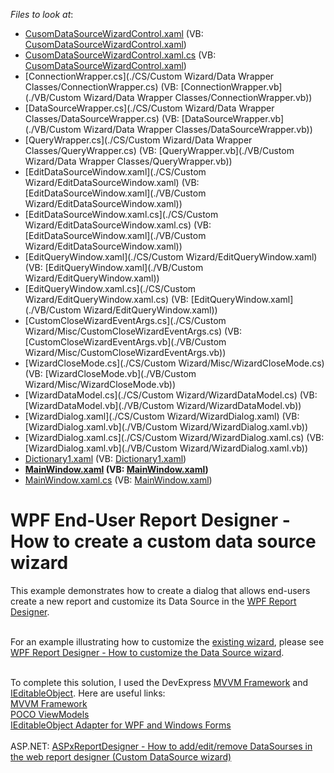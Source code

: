 <!-- default file list -->
*Files to look at*:

* [CusomDataSourceWizardControl.xaml](./CS/CusomDataSourceWizardControl.xaml) (VB: [CusomDataSourceWizardControl.xaml](./VB/CusomDataSourceWizardControl.xaml))
* [CusomDataSourceWizardControl.xaml.cs](./CS/CusomDataSourceWizardControl.xaml.cs) (VB: [CusomDataSourceWizardControl.xaml](./VB/CusomDataSourceWizardControl.xaml))
* [ConnectionWrapper.cs](./CS/Custom Wizard/Data Wrapper Classes/ConnectionWrapper.cs) (VB: [ConnectionWrapper.vb](./VB/Custom Wizard/Data Wrapper Classes/ConnectionWrapper.vb))
* [DataSourceWrapper.cs](./CS/Custom Wizard/Data Wrapper Classes/DataSourceWrapper.cs) (VB: [DataSourceWrapper.vb](./VB/Custom Wizard/Data Wrapper Classes/DataSourceWrapper.vb))
* [QueryWrapper.cs](./CS/Custom Wizard/Data Wrapper Classes/QueryWrapper.cs) (VB: [QueryWrapper.vb](./VB/Custom Wizard/Data Wrapper Classes/QueryWrapper.vb))
* [EditDataSourceWindow.xaml](./CS/Custom Wizard/EditDataSourceWindow.xaml) (VB: [EditDataSourceWindow.xaml](./VB/Custom Wizard/EditDataSourceWindow.xaml))
* [EditDataSourceWindow.xaml.cs](./CS/Custom Wizard/EditDataSourceWindow.xaml.cs) (VB: [EditDataSourceWindow.xaml](./VB/Custom Wizard/EditDataSourceWindow.xaml))
* [EditQueryWindow.xaml](./CS/Custom Wizard/EditQueryWindow.xaml) (VB: [EditQueryWindow.xaml](./VB/Custom Wizard/EditQueryWindow.xaml))
* [EditQueryWindow.xaml.cs](./CS/Custom Wizard/EditQueryWindow.xaml.cs) (VB: [EditQueryWindow.xaml](./VB/Custom Wizard/EditQueryWindow.xaml))
* [CustomCloseWizardEventArgs.cs](./CS/Custom Wizard/Misc/CustomCloseWizardEventArgs.cs) (VB: [CustomCloseWizardEventArgs.vb](./VB/Custom Wizard/Misc/CustomCloseWizardEventArgs.vb))
* [WizardCloseMode.cs](./CS/Custom Wizard/Misc/WizardCloseMode.cs) (VB: [WizardCloseMode.vb](./VB/Custom Wizard/Misc/WizardCloseMode.vb))
* [WizardDataModel.cs](./CS/Custom Wizard/WizardDataModel.cs) (VB: [WizardDataModel.vb](./VB/Custom Wizard/WizardDataModel.vb))
* [WizardDialog.xaml](./CS/Custom Wizard/WizardDialog.xaml) (VB: [WizardDialog.xaml.vb](./VB/Custom Wizard/WizardDialog.xaml.vb))
* [WizardDialog.xaml.cs](./CS/Custom Wizard/WizardDialog.xaml.cs) (VB: [WizardDialog.xaml.vb](./VB/Custom Wizard/WizardDialog.xaml.vb))
* [Dictionary1.xaml](./CS/Dictionary1.xaml) (VB: [Dictionary1.xaml](./VB/Dictionary1.xaml))
* **[MainWindow.xaml](./CS/MainWindow.xaml) (VB: [MainWindow.xaml](./VB/MainWindow.xaml))**
* [MainWindow.xaml.cs](./CS/MainWindow.xaml.cs) (VB: [MainWindow.xaml](./VB/MainWindow.xaml))
<!-- default file list end -->
# WPF End-User Report Designer - How to create a custom data source wizard


This example demonstrates how to create a dialog that allows end-users create a new report and customize its Data Source in the <a href="https://community.devexpress.com/blogs/thinking/archive/2015/05/20/wpf-report-designer-ctp-1-coming-soon-in-v15-1.aspx">WPF Report Designer</a>.<br><br>
<p>For an example illustrating how to customize the <a href="https://documentation.devexpress.com/#XtraReports/CustomDocument114841">existing wizard</a>, please see <a href="https://www.devexpress.com/Support/Center/Question/Details/T456882">WPF Report Designer - How to customize the Data Source wizard</a>.</p>
<br>To complete this solution, I used the DevExpress <a href="https://documentation.devexpress.com/#WPF/CustomDocument15112">MVVM Framework</a> and <a href="https://msdn.microsoft.com/en-us/library/system.componentmodel.ieditableobject.aspx">IEditableObject</a>. Here are useful links:<br><a href="https://documentation.devexpress.com/#WPF/CustomDocument15112">MVVM Framework</a> <br><a href="https://documentation.devexpress.com/#WPF/CustomDocument17352">POCO ViewModels</a> <br><a href="http://paulstovell.com/blog/editable-object-adapter">IEditableObject Adapter for WPF and Windows Forms</a> <br><br>ASP.NET: <a href="https://www.devexpress.com/Support/Center/p/T196136">ASPxReportDesigner - How to add/edit/remove DataSourses in the web report designer (Custom DataSource wizard)</a>

<br/>


